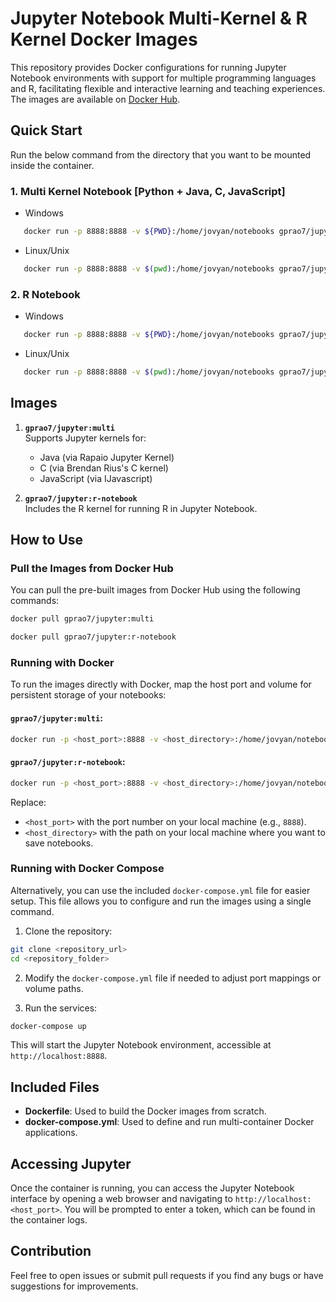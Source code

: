 # Jupyter Notebook Multi-Kernel & R Kernel Docker Images

This repository provides Docker configurations for running Jupyter Notebook environments with support for multiple programming languages and R, facilitating flexible and interactive learning and teaching experiences. The images are available on [Docker Hub](https://hub.docker.com/repository/docker/gprao7/jupyter/general).


## Quick Start

Run the below command from the directory that you want to be mounted inside the container.

### 1. Multi Kernel Notebook [Python + Java, C, JavaScript]
- Windows
```bash
   docker run -p 8888:8888 -v ${PWD}:/home/jovyan/notebooks gprao7/jupyter:multi
   ```
- Linux/Unix
```bash
   docker run -p 8888:8888 -v $(pwd):/home/jovyan/notebooks gprao7/jupyter:multi
   ```

###  2. R Notebook
- Windows
```bash
   docker run -p 8888:8888 -v ${PWD}:/home/jovyan/notebooks gprao7/jupyter:r-notebook
   ```
- Linux/Unix
```bash
   docker run -p 8888:8888 -v $(pwd):/home/jovyan/notebooks gprao7/jupyter:r-notebook
   ```


## Images

1. **`gprao7/jupyter:multi`**  
   Supports Jupyter kernels for:
   - Java (via Rapaio Jupyter Kernel)
   - C (via Brendan Rius's C kernel)
   - JavaScript (via IJavascript)

2. **`gprao7/jupyter:r-notebook`**  
   Includes the R kernel for running R in Jupyter Notebook.

## How to Use

### Pull the Images from Docker Hub

You can pull the pre-built images from Docker Hub using the following commands:

```bash
docker pull gprao7/jupyter:multi
```

```bash
docker pull gprao7/jupyter:r-notebook
```

### Running with Docker

To run the images directly with Docker, map the host port and volume for persistent storage of your notebooks:

#### `gprao7/jupyter:multi`:

```bash
docker run -p <host_port>:8888 -v <host_directory>:/home/jovyan/notebooks gprao7/jupyter:multi
```

#### `gprao7/jupyter:r-notebook`:

```bash
docker run -p <host_port>:8888 -v <host_directory>:/home/jovyan/notebooks gprao7/jupyter:r-notebook
```

Replace:
- `<host_port>` with the port number on your local machine (e.g., `8888`).
- `<host_directory>` with the path on your local machine where you want to save notebooks.

### Running with Docker Compose

Alternatively, you can use the included `docker-compose.yml` file for easier setup. This file allows you to configure and run the images using a single command.

1. Clone the repository:

```bash
git clone <repository_url>
cd <repository_folder>
```

2. Modify the `docker-compose.yml` file if needed to adjust port mappings or volume paths.

3. Run the services:

```bash
docker-compose up
```

This will start the Jupyter Notebook environment, accessible at `http://localhost:8888`.

## Included Files

- **Dockerfile**: Used to build the Docker images from scratch.
- **docker-compose.yml**: Used to define and run multi-container Docker applications.

## Accessing Jupyter

Once the container is running, you can access the Jupyter Notebook interface by opening a web browser and navigating to `http://localhost:<host_port>`. You will be prompted to enter a token, which can be found in the container logs.

## Contribution

Feel free to open issues or submit pull requests if you find any bugs or have suggestions for improvements.